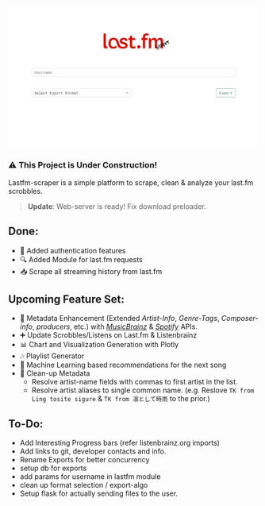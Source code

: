 <!-- <img src="https://raw.githubusercontent.com/Prathamesh-Ghatole/lastfm-scraper/main/webserver/static/assets/lastfm_scraper_logo_white.png" width="400" height="101"> -->

<img src="https://raw.githubusercontent.com/Prathamesh-Ghatole/lastfm-scraper/main/webserver/static/assets/lastfm-scraper-preview.gif">

### ⚠ This Project is Under Construction!
Lastfm-scraper is a simple platform to scrape, clean & analyze your last.fm scrobbles.
> **Update**: Web-server is ready! Fix download preloader.

## Done:
- 🔐 Added authentication features
- 🔍 Added Module for last.fm requests
- 📥 Scrape all streaming history from last.fm

## Upcoming Feature Set:
- 📜 Metadata Enhancement (Extended _Artist-Info_, _Genre-Tags_, _Composer-info_, _producers_, etc.) with [_MusicBrainz_](https://musicbrainz.org/doc/MusicBrainz_API) & [_Spotify_](https://developer.spotify.com/documentation/web-api/) APIs.
- ➕ Update Scrobbles/Listens on Last.fm & Listenbrainz
- 📊 Chart and Visualization Generation with Plotly
- 🎶 Playlist Generator
- 🧠 Machine Learning based recommendations for the next song
- 🧹 Clean-up Metadata
  - Resolve artist-name fields with commas to first artist in the list.
  - Resolve artist aliases to single common name. (e.g. Reslove ```TK from Ling tosite sigure``` & ```TK from 凛として時雨``` to the prior.)

## To-Do:
- Add Interesting Progress bars (refer listenbrainz.org imports)
- Add links to git, developer contacts and info.
- Rename Exports for better concurrency
- setup db for exports
- add params for username in lastfm module
- clean up format selection / export-algo
- Setup flask for actually sending files to the user.
